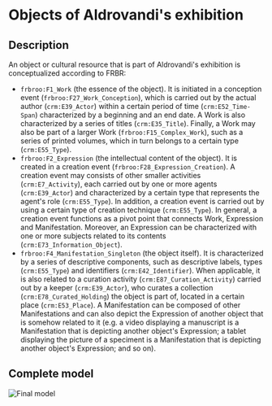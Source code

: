# Objects of Aldrovandi's exhibition

## Description
An object or cultural resource that is part of Aldrovandi's exhibition is conceptualized according to FRBR:
* `frbroo:F1_Work` (the essence of the object). It is initiated in a conception event (`frbroo:F27_Work_Conception`), which is carried out by the actual author (`crm:E39_Actor`) within a certain period of time (`crm:E52_Time-Span`) characterized by a beginning and an end date. A Work is also characterized by a series of titles (`crm:E35_Title`). Finally, a Work may also be part of a larger Work (`frbroo:F15_Complex_Work`), such as a series of printed volumes, which in turn belongs to a certain type (`crm:E55_Type`).
* `frbroo:F2_Expression` (the intellectual content of the object). It is created in a creation event (`frbroo:F28_Expression_Creation`). A creation event may consists of other smaller activities (`crm:E7_Activity`), each carried out by one or more agents (`crm:E39_Actor`) and characterized by a certain type that represents the agent's role (`crm:E55_Type`). In addition, a creation event is carried out by using a certain type of creation technique (`crm:E55_Type`). In general, a creation event functions as a pivot point that connects Work, Expression and Manifestation. Moreover, an Expression can be characterized with one or more subjects related to its contents (`crm:E73_Information_Object`).
* `frbroo:F4_Manifestation_Singleton` (the object itself). It is characterized by a series of descriptive components, such as descriptive labels, types (`crm:E55_Type`) and identifiers (`crm:E42_Identifier`). When applicable, it is also related to a curation activity (`crm:E87_Curation_Activity`) carried out by a keeper (`crm:E39_Actor`), who curates a collection (`crm:E78_Curated_Holding`) the object is part of, located in a certain place (`crm:E53_Place`). A Manifestation can be composed of other Manifestations and can also depict the Expression of another object that is somehow related to it (e.g. a video displaying a manuscript is a Manifestation that is depicting another object's Expression; a tablet displaying the picture of a speciment is a Manifestation that is depicting another object's Expression; and so on).

## Complete model
![Final model](final-model.png)
